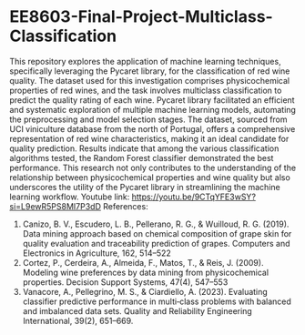 # EE8603-Final-Project-Multiclass-Classification
This repository explores the application of machine learning techniques, specifically leveraging the Pycaret library, for the classification of red wine quality. The dataset used for this investigation comprises physicochemical properties of red wines, and the task involves multiclass classification to predict the quality rating of each wine. Pycaret library facilitated an efficient and systematic exploration of multiple machine learning models, automating the preprocessing and model selection stages. The dataset, sourced from UCI viniculture database from the north of Portugal, offers a comprehensive representation of red wine characteristics, making it an ideal candidate for quality prediction. Results indicate that among the various classification algorithms tested, the Random Forest classifier demonstrated the best performance. This research not only contributes to the understanding of the relationship between physicochemical properties and wine quality but also underscores the utility of the Pycaret library in streamlining the machine learning workflow.
Youtube link:
https://youtu.be/9CTqYFE3wSY?si=L9ewR5PS8MI7P3dD
References: 
1. Canizo, B. V., Escudero, L. B., Pellerano, R. G., & Wuilloud, R. G. (2019). Data mining approach based on chemical composition of grape skin for quality evaluation and traceability prediction of grapes. Computers and Electronics in Agriculture, 162, 514–522
2. Cortez, P., Cerdeira, A., Almeida, F., Matos, T., & Reis, J. (2009). Modeling wine preferences by data mining from physicochemical properties. Decision Support Systems, 47(4), 547–553
3. Vanacore, A., Pellegrino, M. S., & Ciardiello, A. (2023). Evaluating classifier predictive performance in multi‐class problems with balanced and imbalanced data sets. Quality and Reliability Engineering International, 39(2), 651–669.
